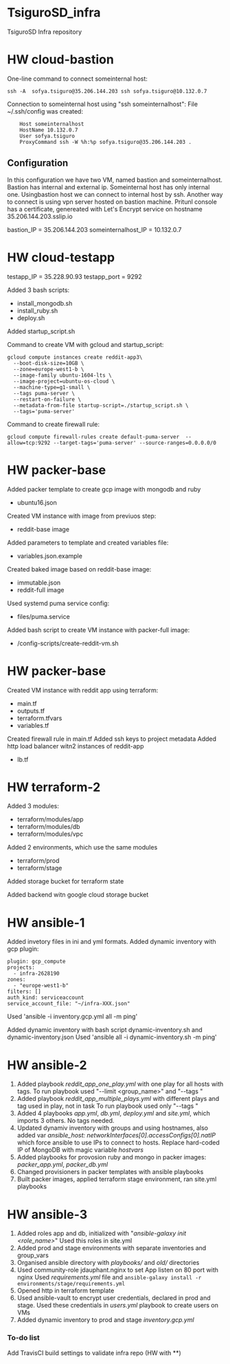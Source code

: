 # TsiguroSD_infra
TsiguroSD Infra repository

# HW cloud-bastion

One-line command to connect someinternal host:

`ssh -A  sofya.tsiguro@35.206.144.203 ssh sofya.tsiguro@10.132.0.7`

 Connection to someinternal host using "ssh someinternalhost":
File ~/.ssh/config was created:

		Host someinternalhost
		HostName 10.132.0.7
		User sofya.tsiguro
		ProxyCommand ssh -W %h:%p sofya.tsiguro@35.206.144.203 .

## Configuration

In this configuration we have two VM, named bastion and someinternalhost. Bastion has internal and external ip. Someinternal host has only internal one. Usingbastion host we can connect to internal host by ssh. Another way to connect is using vpn server hosted on bastion machine.
Pritunl console has a certificate, genereated with Let's Encrypt service on hostname 35.206.144.203.sslip.io

bastion_IP = 35.206.144.203
someinternalhost_IP = 10.132.0.7

# HW cloud-testapp

testapp_IP = 35.228.90.93
testapp_port = 9292

 Added 3 bash scripts:
 - install_mongodb.sh
 - install_ruby.sh
 - deploy.sh

 Added startup_script.sh

Command to create VM with gcloud and startup_script:

    gcloud compute instances create reddit-app3\
      --boot-disk-size=10GB \
      --zone=europe-west1-b \
      --image-family ubuntu-1604-lts \
      --image-project=ubuntu-os-cloud \
      --machine-type=g1-small \
      --tags puma-server \
      --restart-on-failure \
      --metadata-from-file startup-script=./startup_script.sh \
      --tags='puma-server'

 Command to create firewall rule:

    gcloud compute firewall-rules create default-puma-server  --allow=tcp:9292 --target-tags='puma-server' --source-ranges=0.0.0.0/0

# HW packer-base

Added packer template to create gcp image with mongodb and ruby

  - ubuntu16.json

Created VM instance with image from previuos step:

  - reddit-base image

Added parameters to template and created variables file:

  - variables.json.example

Created baked image based on reddit-base image:

  - immutable.json
  - reddit-full image

Used systemd puma service config:

  - files/puma.service

Added bash script to create VM instance with packer-full image:

  - /config-scripts/create-reddit-vm.sh

# HW packer-base

Created VM instance with reddit app using terraform:
 - main.tf
 - outputs.tf
 - terraform.tfvars
 - variables.tf

Created firewall rule in main.tf
Added ssh keys to project metadata
Added http load balancer witn2 instances of reddit-app
 - lb.tf

  # HW terraform-2

Added 3 modules:
  - terraform/modules/app
  - terraform/modules/db
  - terraform/modules/vpc

Added 2 environments, which use the same modules
  - terraform/prod
  - terraform/stage

Added storage bucket for terraform state

Added backend witn google cloud storage bucket

  # HW ansible-1

  Added invetory files in ini and yml formats.
  Added dynamic inventory with gcp plugin:


    plugin: gcp_compute
	projects:
	  - infra-2628190
	zones:
  	  - "europe-west1-b"
	filters: []
	auth_kind: serviceaccount
	service_account_file: "~/infra-XXX.json"

   Used 'ansible -i inventory.gcp.yml all -m ping'

   Added dynamic inventory with bash script dynamic-inventory.sh and dynamic-inventory.json
   Used 'ansible all -i dynamic-inventory.sh -m ping'

   # HW ansible-2

   1) Added playbook *reddit_app_one_play.yml* with one play for all hosts with tags.
   To run playbook used "--limit <group_name>" and "--tags <tag>"
   2) Added playbook *reddit_app_multiple_plays.yml* with different plays and tag used in play, not in task
   To run playbook used only "--tags <tag>"
   3) Added 4 playbooks *app.yml*, *db.yml*, *deploy.yml* and *site.yml*, which imports 3 others. No tags needed.
   4) Updated dynamiv inventory with groups and using hostnames, also added var *ansible_host: networkInterfaces[0].accessConfigs[0].natIP* which force ansible to use IPs to connect to hosts.
   Replace hard-coded IP of MongoDB with magic variable *hostvars*
   5) Added playbooks for provosion ruby and mongo in packer images: *packer_app.yml*, *packer_db.yml*
   6) Changed provisioners in packer templates with ansible playbooks
   7) Built packer images, applied terraform stage environment, ran site.yml playbooks

   # HW ansible-3

   1) Added roles app and db, initialized with "*ansible-galaxy init <role_name>*"
   Used this roles in site.yml
   2) Added prod and stage environments with separate inventories and group_vars
   3) Organised ansible directory with *playbooks/* and *old/* directories
   4) Used community-role jdauphant.nginx to set App listen on 80 port with nginx
   Used *requirements.yml* file and `ansible-galaxy install -r environments/stage/requirements.yml`
   5) Opened http in terraform template
   6) Used ansible-vault to encrypt user credentials, declared in prod and stage.
   Used these credentials in *users.yml* playbook to create users on VMs
   7) Added dynamic inventory to prod and stage *inventory.gcp.yml*

   ### To-do list

   Add TravisCI build settings to validate infra repo (HW with **)
